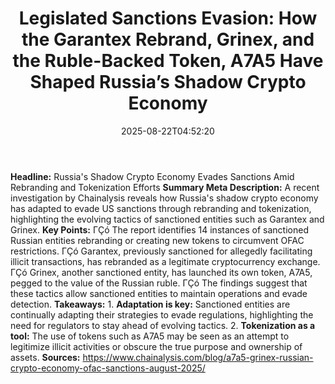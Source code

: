 ﻿---
title: "Legislated Sanctions Evasion: How the Garantex Rebrand, Grinex, and the Ruble-Backed Token, A7A5 Have Shaped Russia’s Shadow Crypto Economy"
date: "2025-08-22T04:52:20"
category: "Markets"
summary: ""
slug: "legislated sanctions evasion how the garantex rebrand grinex"
source_urls:
  - "https://www.chainalysis.com/blog/a7a5-grinex-russian-crypto-economy-ofac-sanctions-august-2025/"
seo:
  title: "Legislated Sanctions Evasion: How the Garantex Rebrand, Grinex, and the Ruble-Backed Token, A7A5 Have Shaped Russia’s Shadow Crypto Economy | Hash n Hedge"
  description: ""
  keywords: ["news", "markets", "brief"]
---
**Headline:**  Russia's Shadow Crypto Economy Evades Sanctions Amid Rebranding and Tokenization Efforts  **Summary Meta Description:** A recent investigation by Chainalysis reveals how Russia's shadow crypto economy has adapted to evade US sanctions through rebranding and tokenization, highlighting the evolving tactics of sanctioned entities such as Garantex and Grinex.  **Key Points:**  ΓÇó The report identifies 14 instances of sanctioned Russian entities rebranding or creating new tokens to circumvent OFAC restrictions. ΓÇó Garantex, previously sanctioned for allegedly facilitating illicit transactions, has rebranded as a legitimate cryptocurrency exchange. ΓÇó Grinex, another sanctioned entity, has launched its own token, A7A5, pegged to the value of the Russian ruble. ΓÇó The findings suggest that these tactics allow sanctioned entities to maintain operations and evade detection.  **Takeaways:**  1. **Adaptation is key:** Sanctioned entities are continually adapting their strategies to evade regulations, highlighting the need for regulators to stay ahead of evolving tactics. 2. **Tokenization as a tool:** The use of tokens such as A7A5 may be seen as an attempt to legitimize illicit activities or obscure the true purpose and ownership of assets.  **Sources:** https://www.chainalysis.com/blog/a7a5-grinex-russian-crypto-economy-ofac-sanctions-august-2025/ 
